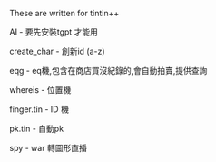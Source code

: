 These are written for tintin++

AI - 要先安裝tgpt 才能用

create_char - 創新id (a-z)

eqg - eq機,包含在商店買沒紀錄的,會自動拍賣,提供查詢

whereis - 位置機

finger.tin - ID 機

pk.tin - 自動pk

spy - war 轉圖形直播

